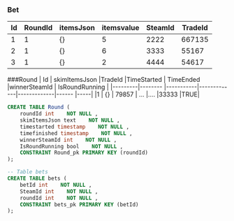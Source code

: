 ### Bet 
|Id       | RoundId 	|itemsJson  |itemsvalue  |SteamId|TradeId |
|---------|---------	|----	  |----   |------ |---- |
|   1     |    1     	|	{}    |  5    |2222   |667135|
|   2     |    1     	|	 {}   |  6    |3333   |55167|
|   3     |     1 	  |	 {}   |  2    |4444   |    54617 |


###Round
| Id     | skimItemsJson    |TradeId    |TimeStarted  | TimeEnded 	|winnerSteamId 	| IsRoundRunning |
|---------|-------- |-----------|-------------|-------------|------   |-----|
|1        | {}        | 79857   | ...         |....         |33333    |TRUE|


```SQL
CREATE TABLE Round (
    roundId int    NOT NULL ,
    skimItemsJson text    NOT NULL ,
    timestarted timestamp    NOT NULL ,
    timefinished timestamp    NOT NULL ,
    winnerSteamId int    NOT NULL ,
    IsRoundRunning bool    NOT NULL ,
    CONSTRAINT Round_pk PRIMARY KEY (roundId)
);
```

```SQL
-- Table bets
CREATE TABLE bets (
    betId int    NOT NULL ,
    SteamId int    NOT NULL ,
    roundId int    NOT NULL ,
    CONSTRAINT bets_pk PRIMARY KEY (betId)
);
```
